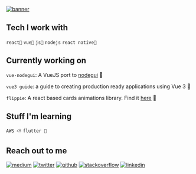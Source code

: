 [![banner](https://github.com/shubhamzanwar/shubhamzanwar/blob/master/banner.png?raw=true)](https://shubhamzanwar.github.io)

## Tech I work with

```react💙``` ```vue💚``` ```js💛``` ```nodejs``` ```react native📱```

## Currently working on

```vue-nodegui```: A VueJS port to [nodegui](https://github.com/nodegui/nodegui) 🥳

```vue3 guide```: a guide to creating production ready applications using Vue 3 📖

```flippie```: A react based cards animations library. Find it [here](https://github.com/flipspace/flippie) 🧩

## Stuff I'm learning

```AWS ⛅️``` ```flutter 🎯```

## Reach out to me 

[![medium](https://img.shields.io/badge/Medium-D2D1D1?logo=medium&style=for-the-badge)](https://medium.com/@zanwar.shubham) [![twitter](https://img.shields.io/badge/Twitter-D1CFFF?logo=twitter&style=for-the-badge)](https://twitter.com/szanwar22) [![github](https://img.shields.io/badge/Github-24292e?logo=github&style=for-the-badge)](https://github.com/shubhamzanwar) [![stackoverflow](https://img.shields.io/badge/Stackoverflow-aaa?logo=stackoverflow&style=for-the-badge)](https://stackoverflow.com/users/5301597/sershubham) [![linkedin](https://img.shields.io/badge/linkedin-8EBEFC?logo=linkedin&style=for-the-badge)](https://www.linkedin.com/in/zanwarshubham/)
